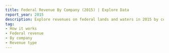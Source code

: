 ```yaml
---
title: Federal Revenue By Company (2015) | Explore Data
report_year: 2015
description: Explore revenues on federal lands and waters in 2015 by commodity, revenue type, and company.
tag:
- How it works
- Federal revenue
- By company
- Revenue type
---
```

